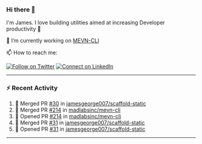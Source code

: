 ### Hi there 👋

I'm James. I love building utilities aimed at increasing Developer productivity :raised_hands: 

🔭 I’m currently working on [MEVN-CLI](https://github.com/madlabsinc/mevn-cli)

📫 How to reach me:

[![Follow on Twitter](https://img.shields.io/badge/--twitter?label=Twitter&logo=Twitter&style=social)](https://twitter.com/james_madhacks) [![Connect on LinkedIn](https://img.shields.io/badge/--linkedin?label=LinkedIn&logo=LinkedIn&style=social)](https://www.linkedin.com/in/jamesgeorge007)

---

### :zap: Recent Activity

<!--START_SECTION:activity-->
1. 🎉 Merged PR [#30](https://github.com/jamesgeorge007/scaffold-static/pull/30) in [jamesgeorge007/scaffold-static](https://github.com/jamesgeorge007/scaffold-static)
2. 🎉 Merged PR [#214](https://github.com/madlabsinc/mevn-cli/pull/214) in [madlabsinc/mevn-cli](https://github.com/madlabsinc/mevn-cli)
3. 💪 Opened PR [#214](https://github.com/madlabsinc/mevn-cli/pull/214) in [madlabsinc/mevn-cli](https://github.com/madlabsinc/mevn-cli)
4. 🎉 Merged PR [#31](https://github.com/jamesgeorge007/scaffold-static/pull/31) in [jamesgeorge007/scaffold-static](https://github.com/jamesgeorge007/scaffold-static)
5. 💪 Opened PR [#31](https://github.com/jamesgeorge007/scaffold-static/pull/31) in [jamesgeorge007/scaffold-static](https://github.com/jamesgeorge007/scaffold-static)
<!--END_SECTION:activity-->

---

<!--
**jamesgeorge007/jamesgeorge007** is a ✨ _special_ ✨ repository because its `README.md` (this file) appears on your GitHub profile.

Here are some ideas to get you started:

- 🌱 I’m currently learning ...
- 👯 I’m looking to collaborate on ...
- 🤔 I’m looking for help with ...
- 💬 Ask me about ...
- 😄 Pronouns: ...
- ⚡ Fun fact: ...
-->
